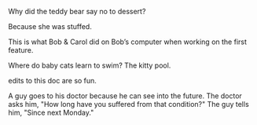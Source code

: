 
Why did the teddy bear say no to dessert?

Because she was stuffed.

This is what Bob & Carol did on Bob’s computer when working on the first feature.

Where do baby cats learn to swim? The kitty pool.

edits to this doc are so fun.

A guy goes to his doctor because he can see into the future. The doctor asks him, "How long have you suffered from that condition?" The guy tells him, "Since next Monday."